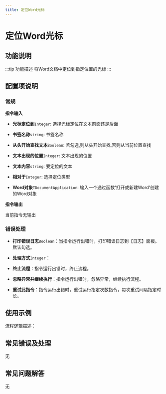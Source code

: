 ```yaml
---
title: 定位Word光标
---
```


# 定位Word光标

## 功能说明

:::tip 功能描述
将Word文档中定位到指定位置的光标
:::

## 配置项说明

### 常规

**指令输入**

- **光标定位到**`Integer`: 选择光标定位在文本前面还是后面

- **书签名称**`string`: 书签名称

- **从头开始查找文本**`Boolean`: 若勾选,则从头开始查找,否则从当前位置查找

- **文本出现的位置**`Integer`: 文本出现的位置

- **文本内容**`string`: 要定位的文本

- **相对于**`Integer`: 选择定位类型

- **Word对象**`TDocumentApplication`: 输入一个通过函数'打开或新建Word'创建的Word对象


**指令输出**

当前指令无输出

### 错误处理

- **打印错误日志**`Boolean`：当指令运行出错时，打印错误日志到【日志】面板。默认勾选。

- **处理方式**`Integer`：

 - **终止流程**：指令运行出错时，终止流程。

 - **忽略异常并继续执行**：指令运行出错时，忽略异常，继续执行流程。

 - **重试此指令**：指令运行出错时，重试运行指定次数指令，每次重试间隔指定时长。

## 使用示例

流程逻辑描述：

## 常见错误及处理

无

## 常见问题解答

无

